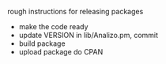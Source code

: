 rough instructions for releasing packages

* make the code ready
* update VERSION in lib/Analizo.pm, commit
* build package
* upload package do CPAN
